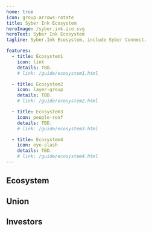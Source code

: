 ```yaml
---
home: true
icon: group-arrows-rotate
title: Syber Ink Ecosystem
heroImage: /syber.ink.ico.svg
heroText: Syber Ink Ecosystem
tagline: Syber.Ink Ecosystem, include Syber Connect. 

features: 
  - title: Ecosystem1
    icon: link
    details: TBD. 
    # link: /guide/ecosystem1.html

  - title: Ecosystem2
    icon: layer-group
    details: TBD.
    # link: /guide/ecosystem2.html 

  - title: Ecosystem3
    icon: people-roof
    details: TBD.
    # link: /guide/ecosystem3.html

  - title: Ecosystem4
    icon: eye-slash
    details: TBD. 
    # link: /guide/ecosystem4.html
--- 
```


## Ecosystem

## Union

## Investors